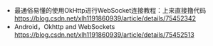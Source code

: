 * 最通俗易懂的使用OkHttp进行WebSocket连接教程：上来直接撸代码 https://blog.csdn.net/xlh1191860939/article/details/75452342
* Android，Okhttp and WebSockets https://blog.csdn.net/xlh1191860939/article/details/75452513